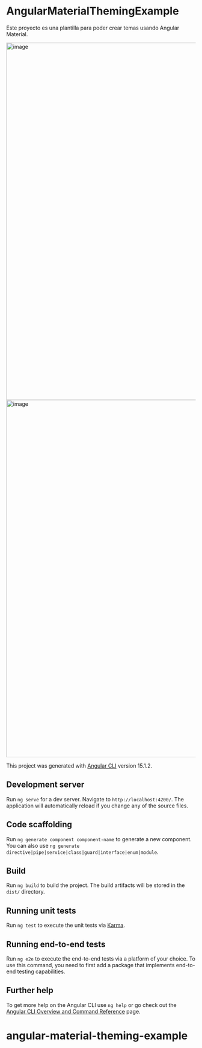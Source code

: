 # AngularMaterialThemingExample

Este proyecto es una plantilla para poder crear temas usando Angular Material.

<img width="948" alt="image" src="https://github.com/veganum/angular-material-theming-example/assets/55087820/648b63de-71a9-451b-af2c-3168d348a546">

<img width="948" alt="image" src="https://github.com/veganum/angular-material-theming-example/assets/55087820/02d1f9fd-4793-47db-8669-8fced4decf54">


This project was generated with [Angular CLI](https://github.com/angular/angular-cli) version 15.1.2.

## Development server

Run `ng serve` for a dev server. Navigate to `http://localhost:4200/`. The application will automatically reload if you change any of the source files.

## Code scaffolding

Run `ng generate component component-name` to generate a new component. You can also use `ng generate directive|pipe|service|class|guard|interface|enum|module`.

## Build

Run `ng build` to build the project. The build artifacts will be stored in the `dist/` directory.

## Running unit tests

Run `ng test` to execute the unit tests via [Karma](https://karma-runner.github.io).

## Running end-to-end tests

Run `ng e2e` to execute the end-to-end tests via a platform of your choice. To use this command, you need to first add a package that implements end-to-end testing capabilities.

## Further help

To get more help on the Angular CLI use `ng help` or go check out the [Angular CLI Overview and Command Reference](https://angular.io/cli) page.
# angular-material-theming-example
